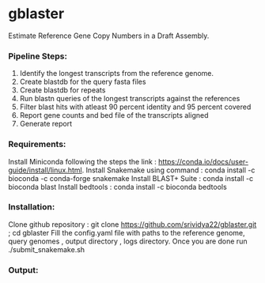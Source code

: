 # gblaster
Estimate Reference Gene Copy Numbers in a Draft Assembly.

### Pipeline Steps:  
1. Identify the longest transcripts from the reference genome.  
2. Create blastdb for the query fasta files  
3. Create blastdb for repeats  
4. Run blastn queries of the longest transcripts against the references  
5. Filter blast hits with atleast 90 percent identity and  95 percent covered  
6. Report gene counts and bed file of the transcripts aligned  
7. Generate report  

### Requirements:
Install Miniconda following the steps the link : https://conda.io/docs/user-guide/install/linux.html.
Install Snakemake using command : conda install -c bioconda -c conda-forge snakemake
Install BLAST+ Suite : conda install -c bioconda blast
Install bedtools : conda install -c bioconda bedtools

### Installation:
Clone github repository : git clone https://github.com/srividya22/gblaster.git ; cd gblaster
Fill the config.yaml file with paths to the reference genome, query genomes , output directory , logs directory.
Once you are done run ./submit_snakemake.sh

### Output:
